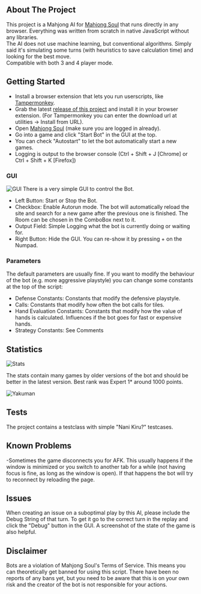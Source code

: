 ## About The Project

This project is a Mahjong AI for [Mahjong Soul](https://mahjongsoul.game.yo-star.com/) that runs directly in any browser. Everything was written from scratch in native JavaScript without any libraries.  
The AI does not use machine learning, but conventional algorithms. Simply said it's simulating some turns (with heuristics to save calculation time) and looking for the best move.  
Compatible with both 3 and 4 player mode.

## Getting Started

* Install a browser extension that lets you run userscripts, like [Tampermonkey](https://www.tampermonkey.net/).
* Grab the latest [release of this project](https://github.com/Jimboom7/AlphaJong/releases) and install it in your browser extension. (For Tampermonkey you can enter the download url at utilities -> Install from URL).
* Open [Mahjong Soul](https://mahjongsoul.game.yo-star.com/) (make sure you are logged in already).
* Go into a game and click "Start Bot" in the GUI at the top.
* You can check "Autostart" to let the bot automatically start a new games.
* Logging is output to the browser console (Ctrl + Shift + J [Chrome] or Ctrl + Shift + K [Firefox])

### GUI
![GUI](https://i.imgur.com/6PnXb3T.png)
There is a very simple GUI to control the Bot.  
* Left Button: Start or Stop the Bot.
* Checkbox: Enable Autorun mode. The bot will automatically reload the site and search for a new game after the previous one is finished. The Room can be chosen in the ComboBox next to it.
* Output Field: Simple Logging what the bot is currently doing or waiting for.
* Right Button: Hide the GUI. You can re-show it by pressing + on the Numpad.

### Parameters
The default parameters are usually fine. If you want to modify the behaviour of the bot (e.g. more aggressive playstyle) you can change some constants at the top of the script:

* Defense Constants: Constants that modify the defensive playstyle.
* Calls: Constants that modify how often the bot calls for tiles.
* Hand Evaluation Constants: Constants that modify how the value of hands is calculated. Influences if the bot goes for fast or expensive hands.
* Strategy Constants: See Comments

## Statistics

![Stats](https://i.imgur.com/ii4TmYj.png)

The stats contain many games by older versions of the bot and should be better in the latest version. Best rank was Expert 1* around 1000 points.

![Yakuman](https://i.imgur.com/j6j2f2V.png)

## Tests

The project contains a testclass with simple "Nani Kiru?" testcases.

## Known Problems

-Sometimes the game disconnects you for AFK. This usually happens if the window is minimized or you switch to another tab for a while (not having focus is fine, as long as the window is open). If that happens the bot will try to reconnect by reloading the page.

## Issues

When creating an issue on a suboptimal play by this AI, please include the Debug String of that turn. To get it go to the correct turn in the replay and click the "Debug" button in the GUI. A screenshot of the state of the game is also helpful.

## Disclaimer

Bots are a violation of Mahjong Soul's Terms of Service. This means you can theoretically get banned for using this script. There have been no reports of any bans yet, but you need to be aware that this is on your own risk and the creator of the bot is not responsible for your actions.